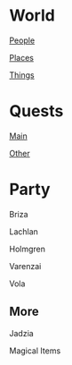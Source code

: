 # World
[People](https://lachlandog.github.io/TheWik/People/1_index)

[Places](https://lachlandog.github.io/TheWik/Places/Index)

[Things](https://lachlandog.github.io/TheWik/Things/Index)

# Quests
[Main](https://lachlandog.github.io/TheWik/MainQuest)

[Other](https://lachlandog.github.io/TheWik/Quests/Index)

# Party
Briza

Lachlan

Holmgren

Varenzai

Vola

## More
Jadzia

Magical Items
